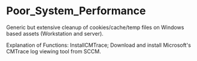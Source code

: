 # Poor_System_Performance
Generic but extensive cleanup of cookies/cache/temp files on Windows based assets (Workstation and server).

Explanation of Functions:
InstallCMTrace; Download and install Microsoft's CMTrace log viewing tool from SCCM.
